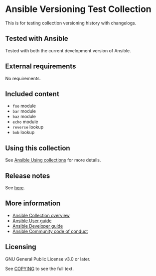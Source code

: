 # Ansible Versioning Test Collection

This is for testing collection versioning history with changelogs.

## Tested with Ansible

Tested with both the current development version of Ansible.

## External requirements

No requirements.

## Included content

- ``foo`` module
- ``bar`` module
- ``baz`` module
- ``echo`` module
- ``reverse`` lookup
- ``bob`` lookup

## Using this collection

See [Ansible Using collections](https://docs.ansible.com/ansible/latest/user_guide/collections_using.html) for more details.

## Release notes

See [here](https://github.com/felixfontein/ansible-versioning_test_collection/tree/main/CHANGELOG.rst).

## More information

- [Ansible Collection overview](https://github.com/ansible-collections/overview)
- [Ansible User guide](https://docs.ansible.com/ansible/latest/user_guide/index.html)
- [Ansible Developer guide](https://docs.ansible.com/ansible/latest/dev_guide/index.html)
- [Ansible Community code of conduct](https://docs.ansible.com/ansible/latest/community/code_of_conduct.html)

## Licensing

GNU General Public License v3.0 or later.

See [COPYING](https://www.gnu.org/licenses/gpl-3.0.txt) to see the full text.
